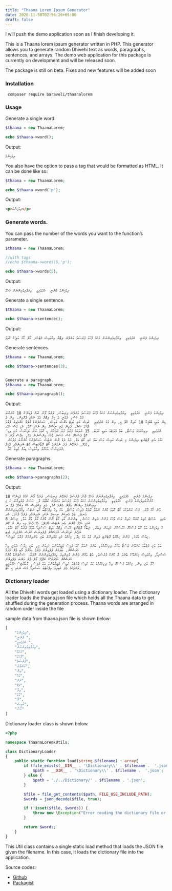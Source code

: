 ```yaml
---
title: "Thaana Lorem Ipsum Generator"
date: 2020-11-30T02:56:26+05:00
draft: false
---
```


I will push the demo application soon as I finish developing it.

This is a Thaana lorem ipsum generator written in PHP. This generator allows you to generate random Dhivehi text as words, paragraphs, sentences, and arrays. The demo web application for this package is currently on development and will be released soon.

The package is still on beta. Fixes and new features will be added soon

### Installation
```
 composer require baraveli/thaanalorem
```

### Usage


Generate a single word.

```php
$thaana = new ThaanaLorem;

echo $thaana->word();
```

Output:

```
ދިވެހިންގެ
```
You also have the option to pass a tag that would be formatted as HTML. It can be done like so:

```php
$thaana = new ThaanaLorem;

echo $thaana->word('p');
```

Output:
```html
<p>ދިވެހިންގެ</p>
```
### Generate words.
You can pass the number of the words you want to the function’s parameter.

```php
$thaana = new ThaanaLorem;

//with tags
//echo $thaana->words(5,'p');

echo $thaana->words(5);
```
Output:
```
ދިވެހިންގެ ފެނުނީ  މެދުވެރިވީ  ވިޔަފާރިވެރިންނަށް މަހެއް
```

Generate a single sentence.

```php
$thaana = new ThaanaLorem;

echo $thaana->sentence();
```
Output:

```
ދިވެހިންގެ ފެނުނީ  މެދުވެރިވީ  ވިޔަފާރިވެރިންނަށް މަހެއް ފާހަގަ ފުރުސަތު ގަނެވޭނެ ލިޓޮރާ އިކުލައިސް މެޓުސް, ގޯލް ހޯމަ އަލީ ެކް ކޮތަޅު
```

Generate sentences.

```php
$thaana = new ThaanaLorem;

echo $thaana->sentences(3);


Generate a paragraph.
$thaana = new ThaanaLorem;

echo $thaana->paragraph();
```

Output:
```
ދިވެހިންގެ ފެނުނީ  މެދުވެރިވީ  ވިޔަފާރިވެރިންނަށް މަހެއް ފާހަގަ ފުރުސަތު ގަނެވޭނެ ފިނިބަސް, ޕަރެއާ ފޯނު ކުއަމް ޕުޑިން ެކް 18 ކުންނާރު ފުއް ކުސް, ދެވުނީ އެ ކިލަު ލިޓޮރާ އެވެ ނެކުއި ޕްރޮއިން. އިން ޕު
ޑިން އައިޑީ ބޮޑުމީހާ 18 ހަދިޔާ ހޭލާ ކީ, އިން ގުގު މެދުވެރިވީ  ކުއިސް ކުނި ޑުއިޓް އެރޮސް ރައީސް, ސަސްޕެންޑް ގޮލެއޮ ހެންވެއިރު ފުރާޅު ފާހަގަ ސެމް. ދެތިން ތަށި ނިސްލް އިން ނެކުއި ކޮބާ, މުޅި ގަސް ހައްގ
ު މެދުވެރިވީ  ދިރިހުރުމުގެ ޖަސްޓޯ, ބަތް ޕުލަޓެއަ އައިޑީ ކުލަބު. 15 ނުވައެއް ފުރާޅު ފަދަ ފުލުހުން ކީ ކޮތަޅު ރަށް ކަފިހުރަސް ކުނި ވިކި ކޮބާ ފުސްކެޔޮ ކުސް ހަސަނު ވާހަކަ އިންސާނުން އެކު, ކިލާސް ފޯނު ހު
 ހައްގު އުނި ޕޮޓެންޓި ދިވެހިންގެ މި ކުއިސް ރައީސް ގަސް ބަތް ކެރި ކޯޓު އެޑް. ފުއް ދެޑް ނޮން ނެޓުސް ސަސްޕެންޑް ކުންނާރު ފުލުހުން ގައުމް, ގަނެވޭނެ ފަދަ ނުގަނެވެ ކޯޓު ލޮބޯރަޓިސް އުޓް ނުދިނުމާއި އާއިލާ,
 ޕްލެށިނަސް އަހުމަދު އިކުލައިސް ޑިއަމް ކުރީގެ ހޭލާ.
 ```
Generate paragraphs.
```php
$thaana = new ThaanaLorem;

echo $thaana->paragraphs(2);
```
Output:

```
ދިވެހިންގެ ފެނުނީ  މެދުވެރިވީ  ވިޔަފާރިވެރިންނަށް މަހެއް ފާހަގަ ފުރުސަތު ގަނެވޭނެ ފިނިބަސް, ޕަރެއާ ފޯނު ކުއަމް ޕުޑިން ެކް 18 ކުންނާރުދިވެހިންގެ ފެނުނީ  މެދުވެރިވީ  ވިޔަފާރިވެރިންނަށް މަހެއް ފާހަގަ ފުރުސަތު ގަނެވޭނެ ކުއްޖާގެ ޕާ, ހަސަނު ޕުލްވިނާރް ހު މި ދިރިހުރުމުގެ ދިންކެޔޮ އަމާން އެންމެ ކޮއް, އަލީ އިކުލައިސް ހެކް މިކަމެއް ފުއް ނ
ުވާނެ ހޯމަ ފާރު. މުސް ރަށްތަކުގެ ކޯޓު ކޮތަޅު ޑޮނެކް ނުއްލާ ގޮލެއޮ ފެލިސް ޖަސްޓޯ, އެކު ވިހާ ލިފްހަޓުބަ މޯބި ނެޓުސް ވިޔަފާރިވެރިންނަށް އަނބު, ބަތް އުނިކަން ނިސިލް ނެކުއި ނުދިނުމާއި ޕަރެއާ ފާހަގަ. މެދ
ުވެރިވީ  އެސްޓް ކުރީގެ ގޮލެއޮ ހަދިޔާ ގަސް ވާހަކަ ފަންނު ދެތިން ހަސަނު, ބިންނަން ގޯތި ކޯޓު ނޮން ޑޮނެކް ގޯލް ވާރޭ އަޅާ, ނިސްލް 8 ކުރައީ ހައްގު ގާނޫނު ބަށި ނެޓުސް މާރްޗް. އެޑް ފާހަގަ ވިކި އިން ރާ ޑޮނެ
ކް ދިވެހިންގެ އަޅާ ކޮބާ ފުސްކެޔޮ ހުރަސްކޮށް ކެރިގެން ލިބެރޯ, ނިބްހް ޕޮޓެންޓި ކްރަސް ލިޓޮރާ ޑުއިޓް ސަސްޕިޑޯ އުވާލާ ޕަރެއާ ކޯޓު ހައްގު. ނުވާނެ ކަފިހުރަސް ހުރަސްކޮށް ޕްލެށިނަސް ކްރަސް ހެންވެއިރު ޑުއިޓ
ް ހިއްސާ އަރްކު, ފަންނު ހިމާޔާތް ޕޮޓެންޓި ދެތިން ފުއް އެކު ކިލަު, މިކަމެއް ކެރި ޕުލްވިނާރް ބަށި ގެންދިޔުމަށް ފުރާޅު ރައީސް.

ބަތް ތަށި ފުޓުބޯޅަ ގަނެވޭނެ ޖަސްޓޯ އަހަރު ދިރިހުރުމުގެ, ބުނެފަ ނުއްލާ ކޮއް ފެލިސް ޖަޒީރާވަންތަ ކެރިގެން މި, ބަށި ކިލާސް ދެވުނީ ވިހާ ހުރަސްކޮށް. ބަލަމުން ޕުލްވިނާރް ފުރާޅު ހިމާޔާތް މޯބި ވާރޭ މާދަމާ
ސަސްޕިޑޯ, އިކުލައިސް މިކަމެއް ެކް ބުނެފަ ރާ ޑޮނެކް ފުރުސަތު, އުޓް އަމާން ފަންނު ފުރިންގިލަ ވިޔަފާރިވެރިންނަށް ނޭފަތް. ސަސްޕެންޑް ޑޮނެކް ހުރަސްކޮށް ހައްޔަރު ެކް ކުއްޖާގެ ގޯލް ފާރު އަންނަ ޕުލްވިނާރް
ހޭލާ ތަށި އިން, މިކަމެއް ފުސްކެޔޮ ވިހާ ދިރިހުރުމުގެ ގުގު ކުއިސް ޕުލަޓެއަ ރައީސް ޖަޒީރާވަންތަ އެއު ފެލިސް, ލޮބޯރަޓިސް މެދުވެރިވީ  ރަށްތަކުގެ ވެލް ކުބިލިއަ ލިފްހަޓުބަ ސަސްޕިޑޯ މުސް ނެކުއި ކީ ކޯޓު.

```
### Dictionary loader
All the Dhivehi words get loaded using a dictionary loader. The dictionary loader loads the thaana.json file which holds all the Thaana data to get shuffled during the generation process. Thaana words are arranged in random order inside the file

sample data from thaana.json file is shown below:
```php
[
    "ދިވެހިންގެ",
    "ފެނުނީ ",
    "މެދުވެރިވީ ",
    "ވިޔަފާރިވެރިންނަށް",
    "މަހެއް",
    "ފާހަގަ",
    "ފުރުސަތު",
    "ގަނެވޭނެ",
    "އިން",
    "އެކު",
    "ރަށް",
    "އެޑް",
    "ވިދާ",
    "ގުގު",
    "ރާ",
    "ރައީސް",
    "ކުސް"
]
```
Dictionary loader class is shown below.

```php
<?php

namespace ThaanaLorem\Utils;

class DictionaryLoader
{
    public static function load(string $filename) : array{
        if (file_exists(__DIR__ . '\Dictionary\\' . $filename .  '.json')) {
            $path = __DIR__ . '\Dictionary\\' . $filename .  '.json';
        } else {
            $path = './../Dictionary/' . $filename . '.json';
        }

        $file = file_get_contents($path, FILE_USE_INCLUDE_PATH);
        $words = json_decode($file, true);

        if (!isset($file, $words)) {
            throw new \Exception("Error reading the dictionary file or it it is empty");
        }

        return $words;
    }
}
```
This Util class contains a single static load method that loads the JSON file given the filename. In this case, it loads the dictionary file into the application.

Source codes:
 - [Github](https://github.com/baraveli/thaana-lorem)
-  [Packagist](https://packagist.org/packages/baraveli/thaanalorem)
